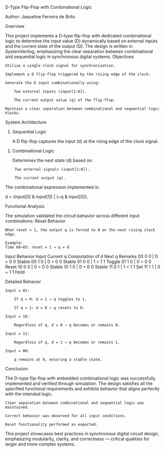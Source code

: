 D-Type Flip-Flop with Combinational Logic

Author: Jaqueline Ferreira de Brito

Overview

This project implements a D-type flip-flop with dedicated combinational logic to determine the input value (D) dynamically based on external inputs and the current state of the output (Q). The design is written in SystemVerilog, emphasizing the clear separation between combinational and sequential logic in synchronous digital systems.
Objectives

    Utilize a single clock signal for synchronization.

    Implement a D flip-flop triggered by the rising edge of the clock.

    Generate the D input combinationally using:

        Two external inputs (input[1:0]).

        The current output value (q) of the flip-flop.

    Maintain a clear separation between combinational and sequential logic blocks.

System Architecture
1. Sequential Logic

    A D flip-flop captures the input (d) at the rising edge of the clock signal.

2. Combinational Logic

    Determines the next state (d) based on:

        Two external signals (input[1:0]).

        The current output (q).

The combinational expression implemented is:

d = (input[0] & input[1]) | (~q & input[0]);

Functional Analysis

The simulation validated the circuit behavior across different input combinations:
Reset Behavior

    When reset = 1, the output q is forced to 0 on the next rising clock edge.

    Example:
    Time 60–65: reset = 1 → q = 0

Input Behavior
Input	Current q	Computation of d	Next q	Remarks
00	0	0 | 0 = 0	0	Stable
00	1	0 | 0 = 0	0	Stable
01	0	0 | 1 = 1	1	Toggle
01	1	0 | 0 = 0	0	Reset
10	0	0 | 0 = 0	0	Stable
10	1	0 | 0 = 0	0	Stable
11	0	1 | 1 = 1	1	Set
11	1	1 | 0 = 1	1	Hold

Detailed Behavior

    Input = 01:

        If q = 0: d = 1 → q toggles to 1.

        If q = 1: d = 0 → q resets to 0.

    Input = 10:

        Regardless of q, d = 0 → q becomes or remains 0.

    Input = 11:

        Regardless of q, d = 1 → q becomes or remains 1.

    Input = 00:

        q remains at 0, ensuring a stable state.

Conclusion

The D-type flip-flop with embedded combinational logic was successfully implemented and verified through simulation. The design satisfies all the specified functional requirements and exhibits behavior that aligns perfectly with the intended logic.

    Clear separation between combinational and sequential logic was maintained.

    Correct behavior was observed for all input conditions.

    Reset functionality performed as expected.

This project showcases best practices in synchronous digital circuit design, emphasizing modularity, clarity, and correctness — critical qualities for larger and more complex systems.
